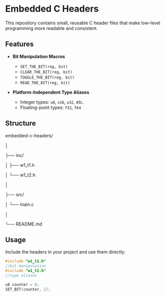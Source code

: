 # Embedded C Headers

This repository contains small, reusable C header files that make low-level programming more readable and consistent.

## Features
- **Bit Manipulation Macros**  
  - `SET_THE_BIT(reg, bit)`  
  - `CLEAR_THE_BIT(reg, bit)`  
  - `TOGGLE_THE_BIT(reg, bit)`  
  - `READ_THE_BIT(reg, bit)`  

- **Platform-Independent Type Aliases**  
  - Integer types: `u8`, `s16`, `u32`, etc.  
  - Floating-point types: `f32`, `f64`

## Structure
embedded-c-headers/

│

├── inc/

│   ├── w1_t1.h

│   └── w1_t2.h

│

├── src/

│   └── main.c

│

└── README.md


## Usage
Include the headers in your project and use them directly:
```c
#include "w1_t1.h"
//bit manipulation
#include "w1_t2.h"
//type aliases

u8 counter = 0;
SET_BIT(counter, 2);

